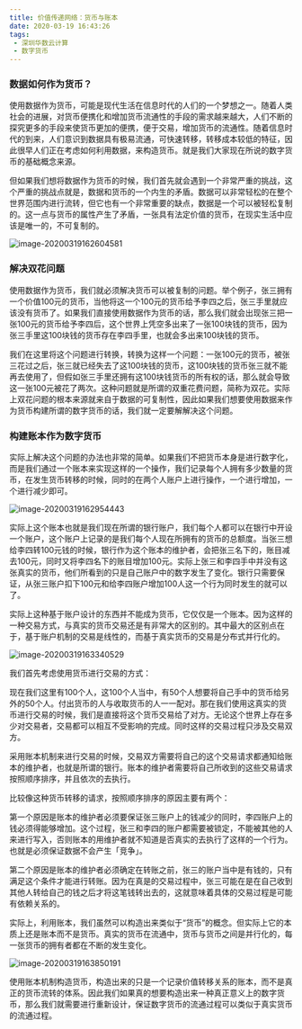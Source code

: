```yaml
---
title: 价值传递网络：货币与账本
date: 2020-03-19 16:43:26
tags: 
 - 深圳华数云计算
 - 数字货币
---
```


### 数据如何作为货币？

使用数据作为货币，可能是现代生活在信息时代的人们的一个梦想之一。随着人类社会的进展，对货币便携化和增加货币流通性的手段的需求越来越大，人们不断的探究更多的手段来使货币更加的便携，便于交易，增加货币的流通性。随着信息时代的到来，人们意识到数据具有极易流通，可快速转移，转移成本较低的特征，因此很早人们正在考虑如何利用数据，来构造货币。就是我们大家现在所说的数字货币的基础概念来源。

但如果我们想将数据作为货币的时候，我们首先就会遇到一个非常严重的挑战，这个严重的挑战点就是，数据和货币的一个内生的矛盾。数据可以非常轻松的在整个世界范围内进行流转，但它也有一个非常重要的缺点，数据是一个可以被轻松复制的。这一点与货币的属性产生了矛盾，一张具有法定价值的货币，在现实生活中应该是唯一的，不可复制的。

![image-20200319162604581](image-20200319162604581.png)

### 解决双花问题

使用数据作为货币，我们就必须解决货币可以被复制的问题。举个例子，张三拥有一个价值100元的货币，当他将这一个100元的货币给予李四之后，张三手里就应该没有货币了。如果我们直接使用数据作为货币的话，那么我们就会出现张三把一张100元的货币给予李四后，这个世界上凭空多出来了一张100块钱的货币，因为张三手里这100块钱的货币存在李四手里，也就会多出来100块钱的货币。

我们在这里将这个问题进行转换，转换为这样一个问题：一张100元的货币，被张三花过之后，张三就已经失去了这100块钱的货币，这100块钱的货币张三就不能再去使用了，但假如张三手里还拥有这100块钱货币的所有权的话，那么就会导致这一张100元被花了两次。这种问题就是所谓的双重花费问题，简称为双花。实际上双花问题的根本来源就来自于数据的可复制性，因此如果我们想要使用数据来作为货币构建所谓的数字货币的话，我们就一定要解解决这个问题。

### 构建账本作为数字货币

实际上解决这个问题的办法也非常的简单。如果我们不把货币本身是进行数字化，而是我们通过一个账本来实现这样的一个操作，我们记录每个人拥有多少数量的货币，在发生货币转移的时候，同时的在两个人账户上进行操作，一个进行增加，一个进行减少即可。

![image-20200319162954443](image-20200319162954443.png)



实际上这个账本也就是我们现在所谓的银行账户，我们每个人都可以在银行中开设一个账户，这个账户上记录的是我们每个人现在所拥有的货币的总额度。当张三想给李四转100元钱的时候，银行作为这个账本的维护者，会把张三名下的，账目减去100元，同时又将李四名下的账目增加100元。实际上张三和李四手中并没有这张真实的货币，他们所看到的只是自己账户中的数字发生了变化。银行只需要保证，从张三账户扣下100元和给李四账户增加100人这一个行为同时发生的就可以了。

实际上这种基于账户设计的东西并不能成为货币，它仅仅是一个账本。因为这样的一种交易方式，与真实的货币交易还是有非常大的区别的。其中最大的区别点在于，基于账户机制的交易是线性的，而基于真实货币的交易是分布式并行化的。

![image-20200319163340529](image-20200319163340529.png)

我们首先考虑使用货币进行交易的方式：

现在我们这里有100个人，这100个人当中，有50个人想要将自己手中的货币给另外的50个人。付出货币的人与收取货币的人一一配对。那在我们使用这真实的货币进行交易的时候，我们是直接将这个货币交易给了对方。无论这个世界上存在多少对交易者，交易都可以相互不受影响的完成。同时这样的交易过程只涉及交易双方。

采用账本机制来进行交易的时候，交易双方需要将自己的这个交易请求都通知给账本的维护者，也就是所谓的银行。账本的维护者需要将自己所收到的这些交易请求按照顺序排序，并且依次的去执行。

比较像这种货币转移的请求，按照顺序排序的原因主要有两个：

第一个原因是账本的维护者必须要保证张三账户上的钱减少的同时，李四账户上的钱必须得能够增加。这个过程，张三和李四的账户都需要被锁定，不能被其他的人来进行写入，否则账本的用维护者就不知道是否真实的去执行了这样的一个行为。也就是必须保证数据不会产生「竞争」。

第二个原因是账本的维护者必须确定在转账之前，张三的账户当中是有钱的，只有满足这个条件才能进行转账。因为在真是的交易过程中，张三可能在是在自己收到其他人转给自己的钱之后才将这笔钱转出去的，这就意味着具体的交易过程是可能有依赖关系的。

实际上，利用账本，我们虽然可以构造出来类似于“货币”的概念。但实际上它的本质上还是账本而不是货币。真实的货币在流通中，货币与货币之间是并行化的，每一张货币的拥有者都在不断的发生变化。

![image-20200319163850191](image-20200319163850191.png)

使用账本机制构造货币，构造出来的只是一个记录价值转移关系的账本，而不是真正的货币流转的体系。因此我们如果真的想要构造出来一种真正意义上的数字货币，那么我们就需要进行重新设计，保证数字货币的流通过程可以类似于真实货币的流通过程。